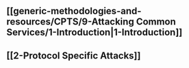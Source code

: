 ## [[generic-methodologies-and-resources/CPTS/9-Attacking Common Services/1-Introduction|1-Introduction]]
## [[2-Protocol Specific Attacks]]